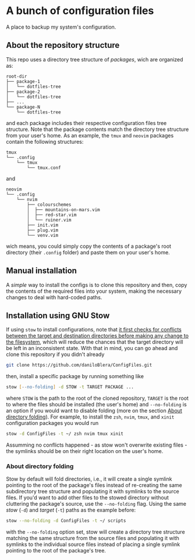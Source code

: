 # A bunch of configuration files

A place to backup my system's configuration.

## About the repository structure

This repo uses a directory tree structure of *packages*, wich are organized as:

```text
root-dir
├── package-1
│   └── dotfiles-tree
├── package-2
│   └── dotfiles-tree
├── ...
└── package-N
    └── dotfiles-tree
```

and each package includes their respective configuration files tree structure.
Note that the package contents match the directory tree structure from your
user's home. As an example, the `tmux` and `neovim` packages contain the
following structures:

```text
tmux
└── .config
    └── tmux
        └── tmux.conf
```

and

```text
neovim
└── .config
    └── nvim
        ├── colourschemes
        │  ├── mountains-on-mars.vim
        │  ├── red-star.vim
        │  └── ruiner.vim
        ├── init.vim
        ├── plug.vim
        └── venv.vim
```

wich means, you could simply copy the contents of a package's root directory
(their `.config` folder) and paste them on your user's home.

## Manual installation

A *simple* way to install the configs is to clone this repository and then,
copy the contents of the required files into your system, making the necessary
changes to deal with hard-coded paths.

## Installation using GNU Stow

If using `stow` to install configurations, note that [it first checks for
conflicts between the target and destination directories before making any
change to the filesystem][deferred-op], which will reduce the chances that the
target directory will be left in an inconsistent state. With that in mind, you
can go ahead and clone this repository if you didn't already

```zsh
git clone https://github.com/daniloBlera/ConfigFiles.git
```

then, install a specific package by running something like

```zsh
stow [--no-folding] -d STOW -t TARGET PACKAGE ...
```

where `STOW` is the path to the root of the cloned repository, `TARGET` is the
root to where the files should be installed (the user's home) and `--no-folding`
is an option if you would want to disable folding (more on the section
[About directory folding](#about-directory-folding)). For example, to install
the `zsh`, `nvim`,  `tmux`, and `xinit` configuration packages you would run

```zsh
stow -d ConfigFiles -t ~/ zsh nvim tmux xinit
```

Assumming no conflicts happened - as stow won't overwrite existing files - the
symlinks should be on their right location on the user's home.

### About directory folding

Stow by default will fold directories, i.e., it will create a single symlink
pointing to the root of the package's files instead of re-creating the same
subdirectory tree structure and populating it with symlinks to the source
files. If you'd want to add other files to the stowed directory without
cluttering the package's source, use the `--no-folding` flag. Using the same
*stow* (`-d`) and *target* (`-t`) paths as the example before:

```zsh
stow --no-folding -d ConfigFiles -t ~/ scripts
```

with the `--no-folding` option set, stow will create a directory tree structure
matching the same structure from the source files and populating it with
symlinks to the individual source files instead of placing a single symlink
pointing to the root of the package's tree.

[deferred-op]: https://www.gnu.org/software/stow/manual/stow.html#Deferred-Operation-1

